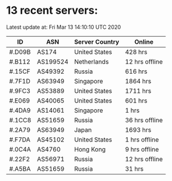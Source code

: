 # 13 recent servers:

Latest update at: Fri Mar 13 14:10:10 UTC 2020

| ID | ASN | Server Country | Online |
| -- | --- | -------------- | ------ |
| #.D09B | AS174 | United States | 428 hrs |
| #.B112 | AS199524 | Netherlands | 12 hrs offline |
| #.15CF | AS49392 | Russia | 616 hrs |
| #.7F1D | AS63949 | Singapore | 1864 hrs |
| #.9FC3 | AS53889 | United States | 1711 hrs |
| #.E069 | AS40065 | United States | 601 hrs |
| #.4DA9 | AS14061 | Singapore | 1 hrs |
| #.1CC8 | AS51659 | Russia | 36 hrs offline |
| #.2A79 | AS63949 | Japan | 1693 hrs |
| #.F7DA | AS45102 | United States | 1 hrs offline |
| #.0C4A | AS4760 | Hong Kong | 9 hrs offline |
| #.22F2 | AS56971 | Russia | 12 hrs offline |
| #.A5BA | AS51659 | Russia | 31 hrs |

